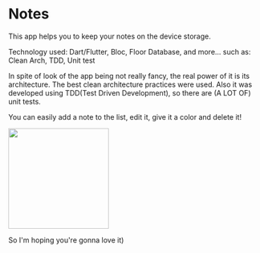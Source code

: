 
# Notes

This app helps you to keep your notes on the device storage.

Technology used: Dart/Flutter, Bloc, Floor Database, and more... such as:
Clean Arch, TDD, Unit test

In spite of look of the app being not really fancy, the real power of it is its architecture.
The best clean architecture practices were used.
Also it was developed using TDD(Test Driven Development), so there are (A LOT OF) unit tests.

You can easily add a note to the list, edit it, give it a color and delete it!

<img src="https://github.com/NedoPrograMax/notes_clean_arch/blob/master/main.gif" width="200">

So I'm hoping you're gonna love it)


